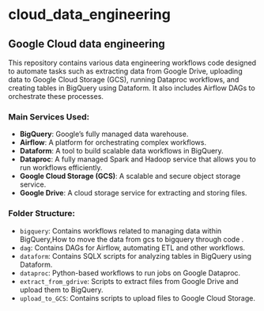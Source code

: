 # cloud_data_engineering
## Google Cloud data engineering 

This repository contains various data engineering workflows code designed to automate tasks such as extracting data from Google Drive, uploading data to Google Cloud Storage (GCS), running Dataproc workflows, and creating tables in BigQuery using Dataform. It also includes Airflow DAGs to orchestrate these processes.

### Main Services Used:
- **BigQuery**: Google’s fully managed data warehouse.
- **Airflow**: A platform for orchestrating complex workflows.
- **Dataform**: A tool to build scalable data workflows in BigQuery.
- **Dataproc**: A fully managed Spark and Hadoop service that allows you to run workflows efficiently.
- **Google Cloud Storage (GCS)**: A scalable and secure object storage service.
- **Google Drive**: A cloud storage service for extracting and storing files.



### Folder Structure:
- ``bigquery``: Contains workflows related to managing data within BigQuery,How to move the data from gcs to bigquery through code .
- ``dag``: Contains DAGs for Airflow, automating ETL and other workflows.
- ``dataform``: Contains SQLX scripts for analyzing  tables in BigQuery using Dataform.
- ``dataproc``: Python-based workflows to run jobs on Google Dataproc.
- ``extract_from_gdrive``: Scripts to extract files from Google Drive and upload them to BigQuery.
- ``upload_to_GCS``: Contains scripts to upload files to Google Cloud Storage.